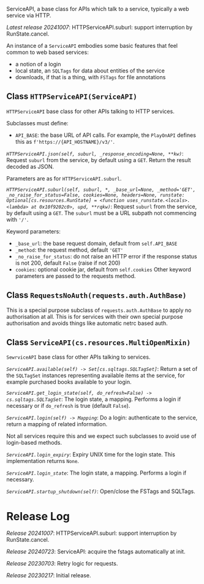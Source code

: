 ServiceAPI, a base class for APIs which talk to a service,
typically a web service via HTTP.

*Latest release 20241007*:
HTTPServiceAPI.suburl: support interruption by RunState.cancel.

An instance of a `ServiceAPI` embodies some basic features
that feel common to web based services:
- a notion of a login
- local state, an `SQLTags` for data about entities of the service
- downloads, if that is a thing, with `FSTags` for file annotations

## <a name="HTTPServiceAPI"></a>Class `HTTPServiceAPI(ServiceAPI)`

`HTTPServiceAPI` base class for other APIs talking to HTTP services.

Subclasses must define:
* `API_BASE`: the base URL of API calls.
  For example, the `PlayOnAPI` defines this as `f'https://{API_HOSTNAME}/v3/'`.

*`HTTPServiceAPI.json(self, suburl, _response_encoding=None, **kw)`*:
Request `suburl` from the service, by default using a `GET`.
Return the result decoded as JSON.

Parameters are as for `HTTPServiceAPI.suburl`.

*`HTTPServiceAPI.suburl(self, suburl, *, _base_url=None, _method='GET', _no_raise_for_status=False, cookies=None, headers=None, runstate: Optional[cs.resources.RunState] = <function uses_runstate.<locals>.<lambda> at 0x10f9202c0>, upd, **rqkw)`*:
Request `suburl` from the service, by default using a `GET`.
The `suburl` must be a URL subpath not commencing with `'/'`.

Keyword parameters:
* `_base_url`: the base request domain, default from `self.API_BASE`
* `_method`: the request method, default `'GET'`
* `_no_raise_for_status`: do not raise an HTTP error if the
  response status is not 200, default `False` (raise if not 200)
* `cookies`: optional cookie jar, default from `self.cookies`
Other keyword parameters are passed to the requests method.

## <a name="RequestsNoAuth"></a>Class `RequestsNoAuth(requests.auth.AuthBase)`

This is a special purpose subclass of `requests.auth.AuthBase`
to apply no authorisation at all.
This is for services with their own special purpose authorisation
and avoids things like automatic netrc based auth.

## <a name="ServiceAPI"></a>Class `ServiceAPI(cs.resources.MultiOpenMixin)`

`SewrviceAPI` base class for other APIs talking to services.

*`ServiceAPI.available(self) -> Set[cs.sqltags.SQLTagSet]`*:
Return a set of the `SQLTagSet` instances representing available
items at the service, for example purchased books
available to your login.

*`ServiceAPI.get_login_state(self, do_refresh=False) -> cs.sqltags.SQLTagSet`*:
The login state, a mapping. Performs a login if necessary
or if `do_refresh` is true (default `False`).

*`ServiceAPI.login(self) -> Mapping`*:
Do a login: authenticate to the service, return a mapping of related information.

Not all services require this and we expect such subclasses
to avoid use of login-based methods.

*`ServiceAPI.login_expiry`*:
Expiry UNIX time for the login state.
This implementation returns `None`.

*`ServiceAPI.login_state`*:
The login state, a mapping. Performs a login if necessary.

*`ServiceAPI.startup_shutdown(self)`*:
Open/close the FSTags and SQLTags.

# Release Log



*Release 20241007*:
HTTPServiceAPI.suburl: support interruption by RunState.cancel.

*Release 20240723*:
ServiceAPI: acquire the fstags automatically at init.

*Release 20230703*:
Retry logic for requests.

*Release 20230217*:
Initial release.

